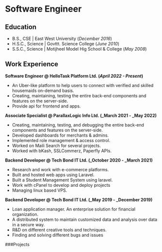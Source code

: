 # Software Engineer

## Education 			        		
- B.S., CSE | East West University (_December 2016_)
- H.S.C., Science | Govttt. Science College (_June 2010_)
- S.S.C., Science | Motijheel Model Hig School & College (_May 2008_)

## Work Experience
**Software Engineer @ HelloTask Platform Ltd. (_April 2022 - Present_)**
- An Uber-like platform to help users to connect with verified and skilled housemaids on-demand basis.
- Creating, maintaining, testing the entire back-end components and features on the server-side.
- Provide api for frontend and apps.

**Associate Specialist @ ParallaxLogic Info Ltd. (_March 2021 - _May 2022)**
- Creating, maintaining, testing, and debugging the entire back-end components and features on the server-side.
- Developed dashboards for merchants & admins.
- Implemented role management & access control.
- Worked on Maili Search for several projects.
- Worked with bKash, SSLCommerz, Paperfly APIs.

**Backend Developer @ Tech Bond IT Ltd. (_October 2020 - _March 2021)**
- Research and work with e-commerce platforms.
- Built and hosted web apps using Laravel.
- Built a Student Management System using laravel.
- Work with cPanel to develop and deploy projects
- Managing linux based VPS.

**Backend Developer @ Tech Bond IT Ltd. (_May 2019 - _December 2019)**
- Loan application manager. An enterprise solution for financial organization.
- A distributed system to maintain customized data and analysis over data in a secure way.
- R&D on different creative tools and techniques.
- Finding and solving different bugs and issues

###Projects
